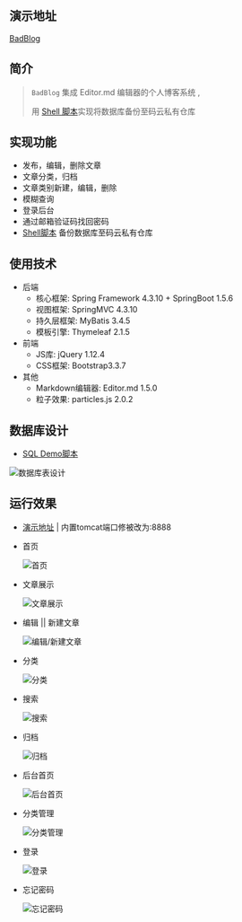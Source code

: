 ## 演示地址

[BadBlog](http://www.rexunil.com:8888)

## 简介

> `BadBlog` 集成 Editor.md 编辑器的个人博客系统 ,
>
> 用 [Shell 脚本](https://github.com/zhongzhixing/Scripts/blob/master/backup_database.sh)实现将数据库备份至码云私有仓库



##  实现功能

- 发布，编辑，删除文章
- 文章分类，归档
- 文章类别新建，编辑，删除
- 模糊查询
- 登录后台
- 通过邮箱验证码找回密码
- [Shell脚本](https://github.com/zhongzhixing/Scripts/blob/master/backup_database.sh) 备份数据库至码云私有仓库



## 使用技术

- 后端
  - 核心框架:  Spring Framework 4.3.10  + SpringBoot 1.5.6
  - 视图框架:  SpringMVC 4.3.10
  - 持久层框架: MyBatis 3.4.5
  - 模板引擎: Thymeleaf 2.1.5
- 前端
  -  JS库: jQuery 1.12.4
  -  CSS框架: Bootstrap3.3.7
- 其他
  -  Markdown编辑器: Editor.md 1.5.0
  -  粒子效果: particles.js 2.0.2



## 数据库设计

- [SQL Demo脚本](https://github.com/zhongzhixing/BadBlog/blob/master/badblog.sql)



![数据库表设计](https://github.com/zhongzhixing/MarkdownPictures/blob/master/badlog/%E6%95%B0%E6%8D%AE%E5%BA%93%E8%A1%A8%E8%AE%BE%E8%AE%A1.PNG?raw=true)



## 运行效果
- [演示地址](http://rexunil.com:8888) | 内置tomcat端口修被改为:8888

- 首页

  ![首页](https://github.com/zhongzhixing/MarkdownPictures/blob/master/badlog/%E9%A6%96%E9%A1%B5.PNG?raw=true)

- 文章展示

  ![文章展示](https://github.com/zhongzhixing/MarkdownPictures/blob/master/badlog/%E6%96%87%E7%AB%A0%E5%B1%95%E7%A4%BA.PNG?raw=true)

- 编辑 || 新建文章

  ![编辑/新建文章](https://github.com/zhongzhixing/MarkdownPictures/blob/master/badlog/%E7%BC%96%E8%BE%91.PNG?raw=true)

- 分类

  ![分类](https://github.com/zhongzhixing/MarkdownPictures/blob/master/badlog/%E5%88%86%E7%B1%BB.PNG?raw=true)

- 搜索

  ![搜索](https://github.com/zhongzhixing/MarkdownPictures/blob/master/badlog/%E6%90%9C%E7%B4%A2.PNG?raw=true)

- 归档

  ![归档](https://github.com/zhongzhixing/MarkdownPictures/blob/master/badlog/%E5%BD%92%E6%A1%A3.PNG?raw=true)

- 后台首页

  ![后台首页](https://github.com/zhongzhixing/MarkdownPictures/blob/master/badlog/%E5%90%8E%E5%8F%B0%E9%A6%96%E9%A1%B5.PNG?raw=true)

- 分类管理

  ![分类管理](https://github.com/zhongzhixing/MarkdownPictures/blob/master/badlog/%E5%88%86%E7%B1%BB%E7%AE%A1%E7%90%86%E9%A6%96%E9%A1%B5.PNG?raw=true)

- 登录

  ![登录](https://github.com/zhongzhixing/MarkdownPictures/blob/master/badlog/%E7%99%BB%E5%BD%95.PNG?raw=true)

- 忘记密码

  ![忘记密码](https://github.com/zhongzhixing/MarkdownPictures/blob/master/badlog/%E5%BF%98%E8%AE%B0%E5%AF%86%E7%A0%81.PNG?raw=true)





